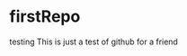 # firstRepo
testing
This is just a test of github for a friend
~~~~~~~~~~~~~~~~~~~~~~~~~~~~~~~~~~~~~~~~
